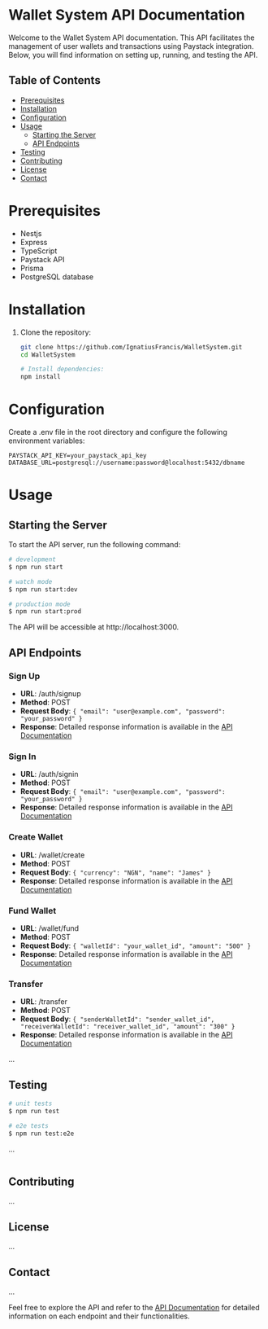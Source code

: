 # Wallet System API Documentation

Welcome to the Wallet System API documentation. This API facilitates the management of user wallets and transactions using Paystack integration. Below, you will find information on setting up, running, and testing the API.

## Table of Contents

- [Prerequisites](#prerequisites)
- [Installation](#installation)
- [Configuration](#configuration)
- [Usage](#usage)
  - [Starting the Server](#starting-the-server)
  - [API Endpoints](#api-endpoints)
- [Testing](#testing)
- [Contributing](#contributing)
- [License](#license)
- [Contact](#contact)

# Prerequisites

- Nestjs
- Express
- TypeScript
- Paystack API
- Prisma
- PostgreSQL database

# Installation

1. Clone the repository:

   ```bash
   git clone https://github.com/IgnatiusFrancis/WalletSystem.git
   cd WalletSystem

   # Install dependencies:
   npm install
   ```

# Configuration

Create a .env file in the root directory and configure the following environment variables:

```env
PAYSTACK_API_KEY=your_paystack_api_key
DATABASE_URL=postgresql://username:password@localhost:5432/dbname
```

# Usage

## Starting the Server

To start the API server, run the following command:

```bash
# development
$ npm run start

# watch mode
$ npm run start:dev

# production mode
$ npm run start:prod
```

The API will be accessible at http://localhost:3000.

## API Endpoints

### Sign Up

- **URL**: /auth/signup
- **Method**: POST
- **Request Body**: `{ "email": "user@example.com", "password": "your_password" }`
- **Response**: Detailed response information is available in the [API Documentation](https://documenter.getpostman.com/view/12345678/your-api-documentation-url)

### Sign In

- **URL**: /auth/signin
- **Method**: POST
- **Request Body**: `{ "email": "user@example.com", "password": "your_password" }`
- **Response**: Detailed response information is available in the [API Documentation](https://documenter.getpostman.com/view/12345678/your-api-documentation-url)

### Create Wallet

- **URL**: /wallet/create
- **Method**: POST
- **Request Body**: `{ "currency": "NGN", "name": "James" }`
- **Response**: Detailed response information is available in the [API Documentation](https://documenter.getpostman.com/view/12345678/your-api-documentation-url)

### Fund Wallet

- **URL**: /wallet/fund
- **Method**: POST
- **Request Body**: `{ "walletId": "your_wallet_id", "amount": "500" }`
- **Response**: Detailed response information is available in the [API Documentation](https://documenter.getpostman.com/view/12345678/your-api-documentation-url)

### Transfer

- **URL**: /transfer
- **Method**: POST
- **Request Body**: `{ "senderWalletId": "sender_wallet_id", "receiverWalletId": "receiver_wallet_id", "amount": "300" }`
- **Response**: Detailed response information is available in the [API Documentation](https://documenter.getpostman.com/view/12345678/your-api-documentation-url)

...

## Testing

```bash
# unit tests
$ npm run test

# e2e tests
$ npm run test:e2e
```

...

```bash

```

## Contributing

...

## License

...

## Contact

...

Feel free to explore the API and refer to the [API Documentation](https://documenter.getpostman.com/view/12345678/your-api-documentation-url) for detailed information on each endpoint and their functionalities.
